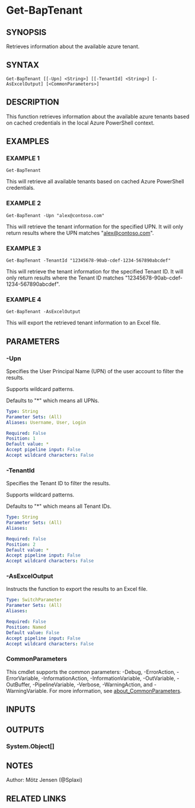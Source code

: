 ﻿---
external help file: d365bap.tools-help.xml
Module Name: d365bap.tools
online version:
schema: 2.0.0
---

# Get-BapTenant

## SYNOPSIS
Retrieves information about the available azure tenant.

## SYNTAX

```
Get-BapTenant [[-Upn] <String>] [[-TenantId] <String>] [-AsExcelOutput] [<CommonParameters>]
```

## DESCRIPTION
This function retrieves information about the available azure tenants based on cached credentials in the local Azure PowerShell context.

## EXAMPLES

### EXAMPLE 1
```
Get-BapTenant
```

This will retrieve all available tenants based on cached Azure PowerShell credentials.

### EXAMPLE 2
```
Get-BapTenant -Upn "alex@contoso.com"
```

This will retrieve the tenant information for the specified UPN.
It will only return results where the UPN matches "alex@contoso.com".

### EXAMPLE 3
```
Get-BapTenant -TenantId "12345678-90ab-cdef-1234-567890abcdef"
```

This will retrieve the tenant information for the specified Tenant ID.
It will only return results where the Tenant ID matches "12345678-90ab-cdef-1234-567890abcdef".

### EXAMPLE 4
```
Get-BapTenant -AsExcelOutput
```

This will export the retrieved tenant information to an Excel file.

## PARAMETERS

### -Upn
Specifies the User Principal Name (UPN) of the user account to filter the results.

Supports wildcard patterns.

Defaults to "*" which means all UPNs.

```yaml
Type: String
Parameter Sets: (All)
Aliases: Username, User, Login

Required: False
Position: 1
Default value: *
Accept pipeline input: False
Accept wildcard characters: False
```

### -TenantId
Specifies the Tenant ID to filter the results.

Supports wildcard patterns.

Defaults to "*" which means all Tenant IDs.

```yaml
Type: String
Parameter Sets: (All)
Aliases:

Required: False
Position: 2
Default value: *
Accept pipeline input: False
Accept wildcard characters: False
```

### -AsExcelOutput
Instructs the function to export the results to an Excel file.

```yaml
Type: SwitchParameter
Parameter Sets: (All)
Aliases:

Required: False
Position: Named
Default value: False
Accept pipeline input: False
Accept wildcard characters: False
```

### CommonParameters
This cmdlet supports the common parameters: -Debug, -ErrorAction, -ErrorVariable, -InformationAction, -InformationVariable, -OutVariable, -OutBuffer, -PipelineVariable, -Verbose, -WarningAction, and -WarningVariable. For more information, see [about_CommonParameters](http://go.microsoft.com/fwlink/?LinkID=113216).

## INPUTS

## OUTPUTS

### System.Object[]
## NOTES
Author: Mötz Jensen (@Splaxi)

## RELATED LINKS
